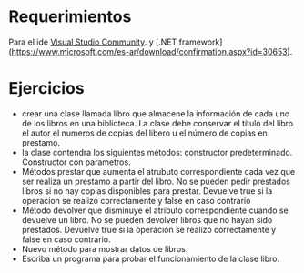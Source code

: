 # Requerimientos
 Para el ide [Visual Studio Community](https://visualstudio.microsoft.com/es/thank-you-downloading-visual-studio/?sku=Community&rel=16).
 y [.NET framework] (https://www.microsoft.com/es-ar/download/confirmation.aspx?id=30653).

# Ejercicios
- crear una clase llamada libro que almacene la información de cada uno de los libros en una biblioteca. La clase debe conservar el título del libro el autor el numeros de copias del libero u el número de copias en prestamo.
- la clase contendra los siguientes métodos: constructor predeterminado. Constructor con parametros.
- Métodos prestar que aumenta el atrubuto correspondiente cada vez que ser realiza un prestamo a partir del libro. No se pueden pedir prestados libros si no hay copias disponibles para prestar. Devuelve true si la operacion se realizó correctamente y false en caso contrario
- Método devolver que disminuye el atributo correspondiente cuando se devuelve un libro. No se pueden devolver libros que no hayan sido prestados. Devuelve true si la operación se realizó correctamente y false en caso contrario.
- Nuevo método para mostrar datos de libros.
- Escriba un programa para probar el funcionamiento de la clase libro.